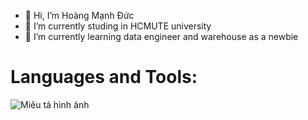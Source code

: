 - 👋 Hi, I’m Hoàng Mạnh Đức 
- 🔭 I’m currently studing in HCMUTE university
- 🌱 I’m currently learning data engineer and warehouse as a newbie

<!---
duchpo/duchpo is a ✨ special ✨ repository because its `README.md` (this file) appears on your GitHub profile.
You can click the Preview link to take a look at your changes.
--->
# Languages and Tools:
 <body>
    <img src="https://img.icons8.com/?size=100&id=40669&format=png&color=000000" alt="Miêu tả hình ảnh">
</body>
